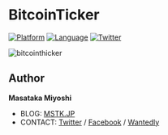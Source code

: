 # BitcoinTicker

[![Platform](http://img.shields.io/badge/platform-ios-blue.svg?style=flat
)](https://developer.apple.com/iphone/index.action)
[![Language](http://img.shields.io/badge/language-swift-brightgreen.svg?style=flat
)](https://developer.apple.com/swift)
[![Twitter](https://img.shields.io/badge/twitter-@mstkmys-blue.svg?style=flat)](https://twitter.com/mstkmys)

![bitcointhicker](https://user-images.githubusercontent.com/12792235/37254039-01e1c980-257d-11e8-92f5-5c7cd963a010.gif)

## Author
**Masataka Miyoshi**

- BLOG: [MSTK.JP](https://mstk.jp/)
- CONTACT: [Twitter](https://twitter.com/mstkmys) / [Facebook](https://www.facebook.com/mstkmys) / [Wantedly](https://www.wantedly.com/users/17788878)
